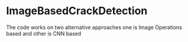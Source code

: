 # ImageBasedCrackDetection

The code works on two alternative approaches one is Image Operations based and other is CNN based
